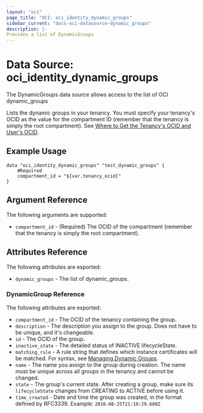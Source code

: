 ```yaml
---
layout: "oci"
page_title: "OCI: oci_identity_dynamic_groups"
sidebar_current: "docs-oci-datasource-dynamic_groups"
description: |-
Provides a list of DynamicGroups
---
```

# Data Source: oci_identity_dynamic_groups
The DynamicGroups data source allows access to the list of OCI dynamic_groups

Lists the dynamic groups in your tenancy. You must specify your tenancy's OCID as the value for
the compartment ID (remember that the tenancy is simply the root compartment).
See [Where to Get the Tenancy's OCID and User's OCID](https://docs.us-phoenix-1.oraclecloud.com/Content/API/Concepts/apisigningkey.htm#five).


## Example Usage

```hcl
data "oci_identity_dynamic_groups" "test_dynamic_groups" {
	#Required
	compartment_id = "${var.tenancy_ocid}"
}
```

## Argument Reference

The following arguments are supported:

* `compartment_id` - (Required) The OCID of the compartment (remember that the tenancy is simply the root compartment). 


## Attributes Reference

The following attributes are exported:

* `dynamic_groups` - The list of dynamic_groups.

### DynamicGroup Reference

The following attributes are exported:

* `compartment_id` - The OCID of the tenancy containing the group.
* `description` - The description you assign to the group. Does not have to be unique, and it's changeable.
* `id` - The OCID of the group.
* `inactive_state` - The detailed status of INACTIVE lifecycleState.
* `matching_rule` - A rule string that defines which instance certificates will be matched. For syntax, see [Managing Dynamic Groups](https://docs.us-phoenix-1.oraclecloud.com/Content/Identity/Tasks/managingdynamicgroups.htm). 
* `name` - The name you assign to the group during creation. The name must be unique across all groups in the tenancy and cannot be changed. 
* `state` - The group's current state. After creating a group, make sure its `lifecycleState` changes from CREATING to ACTIVE before using it. 
* `time_created` - Date and time the group was created, in the format defined by RFC3339.  Example: `2016-08-25T21:10:29.600Z` 

